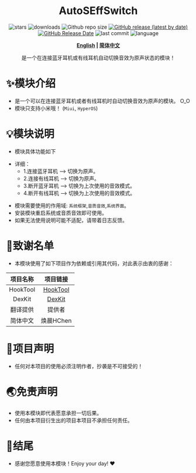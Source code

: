 <div align="center">
<h1>AutoSEffSwitch</h1>

![stars](https://img.shields.io/github/stars/HChenX/AutoSEffSwitch?style=flat)
![downloads](https://img.shields.io/github/downloads/HChenX/AutoSEffSwitch/total)
![Github repo size](https://img.shields.io/github/repo-size/HChenX/AutoSEffSwitch)
[![GitHub release (latest by date)](https://img.shields.io/github/v/release/HChenX/AutoSEffSwitch)](https://github.com/HChenX/AutoSEffSwitch/releases)
[![GitHub Release Date](https://img.shields.io/github/release-date/HChenX/AutoSEffSwitch)](https://github.com/HChenX/AutoSEffSwitch/releases)
![last commit](https://img.shields.io/github/last-commit/HChenX/AutoSEffSwitch?style=flat)
![language](https://img.shields.io/badge/language-java-purple)

<p><b><a href="README-en.md">English</a> | <a href="README.md">简体中文</a></b></p>
<p>是一个在连接蓝牙耳机或有线耳机自动切换音效为原声状态的模块！</p>
</div>

# ✨模块介绍

- 是一个可以在连接蓝牙耳机或者有线耳机时自动切换音效为原声的模块。 O_O
- 模块只支持小米哦！ (`Miui`, `HyperOS`)

# 💡模块说明

- 模块具体功能如下

* 详细：
    * 1.连接蓝牙耳机 --> 切换为原声。
    * 2.连接有线耳机 --> 切换为原声。
    * 3.断开蓝牙耳机 --> 切换为上次使用的音效模式。
    * 4.断开有线耳机 --> 切换为上次使用的音效模式。

- 模块需要使用的作用域: `系统框架`,`音质音效`,`系统界面`。
- 安装模块重启系统或音质音效即可使用。
- 如果无法使用说明可能不适配，请带着日志反馈。

# 🙏致谢名单

- 本模块使用了如下项目作为依赖或引用其代码，对此表示由衷的感谢：

|   项目名称   |                      项目链接                      |
|:--------:|:----------------------------------------------:|
| HookTool | [HookTool](https://github.com/HChenX/HookTool) |
|  DexKit  | [DexKit](https://github.com/LuckyPray/DexKit)  |
|   翻译提供   |                      提供者                       |
|   简体中文   |                    焕晨HChen                     |

# 📢项目声明

- 任何对本项目的使用必须注明作者，抄袭是不可接受的！

# 🌏免责声明

- 使用本模块即代表愿意承担一切后果。
- 任何由本项目衍生出的项目本项目不承担任何责任。

# 🎉结尾

- 感谢您愿意使用本模块！Enjoy your day! ♥️

